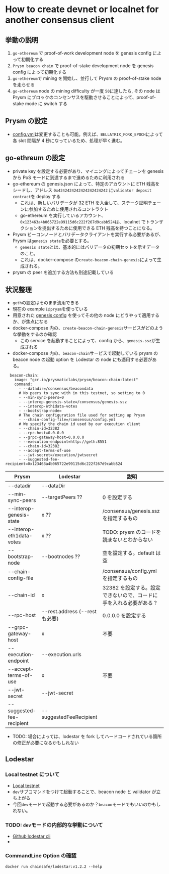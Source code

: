 # How to create devnet or localnet for another consensus client

## 挙動の説明

1. `go-ethereum` で proof-of-work development node を genesis config によって初期化する
2. `Prysm beacon chain` で proof-of-stake development node を genesis config によって初期化する
3. `go-ethereum`で mining を開始し、並行して Prysm の proof-of-stake node を走らせる
4. `go-ethereum` node の mining difficulty が一度 `50`に達したら, その node は Prysm にブロックのコンセンサスを駆動させることによって、proof-of-stake mode に switch する

## Prysm の設定

- [config.yml](./consensus/config.yml)は変更することも可能。例えば、`BELLATRIX_FORK_EPOCH`によって各 slot 間隔が 4 秒になっているため、処理が早く進む。

## go-ethreum の設定

- private key を設定する必要があり、マイニングによってチェーンを genesis から PoS モードに到達するまで進めるために利用される
- go-ethereum の genesis.json によって、特定のアカウントに ETH 残高をシードし、アドレス `0x4242424242424242424242` に`validator deposit contract`を deploy する
  - これは、新しいバリデータが 32 ETH を入金して、ステーク証明チェーンに参加するために使用されるコントラクト
  - go-ethereum を実行しているアカウント、`0x123463a4b065722e99115d6c222f267d9cabb524`は、localnet でトランザクションを提出するために使用できる ETH 残高を持つことになる。
- Prysm ビーコンノードとバリデータクライアントを実行する必要があるが、Prysm は`genesis state`を必要とする。
  - `genesis state`とは、基本的にはバリデータの初期セットを示すデータのこと。
  - これは、docker-compose の`create-beacon-chain-genesis`によって生成される。
- prysm の peer を追加する方法も別途記載している

## 状況整理

- `geth`の設定はそのまま流用できる
- 現在の example は`prysm`を使っている
- 用意された [genesis config](../consensus/config.yml) を使ってその他の node にどうやって適用するか、が焦点になる
- docker-compose 内の、`create-beacon-chain-genesis`サービスがどのような挙動をするのか確認
  - この service を起動することによって、config から、`genesis.ssz`が生成される
- docker-compose 内の、`beacon-chain`サービスで起動している prysm の beacon node の起動 option を Lodestar の node にも適用する必要がある。

```
  beacon-chain:
    image: "gcr.io/prysmaticlabs/prysm/beacon-chain:latest"
    command:
      - --datadir=/consensus/beacondata
      # No peers to sync with in this testnet, so setting to 0
      - --min-sync-peers=0
      - --interop-genesis-state=/consensus/genesis.ssz
      - --interop-eth1data-votes
      - --bootstrap-node=
      # The chain configuration file used for setting up Prysm
      - --chain-config-file=/consensus/config.yml
      # We specify the chain id used by our execution client
      - --chain-id=32382
      - --rpc-host=0.0.0.0
      - --grpc-gateway-host=0.0.0.0
      - --execution-endpoint=http://geth:8551
      - --chain-id=32382
      - --accept-terms-of-use
      - --jwt-secret=/execution/jwtsecret
      - --suggested-fee-recipient=0x123463a4b065722e99115d6c222f267d9cabb524
```

| Prysm                     | Lodestar                       | 説明                                                               |
| ------------------------- | ------------------------------ | ------------------------------------------------------------------ |
| --datadir                 | --dataDir                      |                                                                    |
| --min-sync-peers          | --targetPeers ??               | 0 を設定する                                                       |
| --interop-genesis-state   | x ??                           | /consensus/genesis.ssz を指定するもの                              |
| --interop-eth1data-votes  | x ??                           | TODO: prysm のコードを読まないとわからない                         |
| --bootstrap-node          | --bootnodes ??                 | 空を設定する。default は空                                         |
| --chain-config-file       |                                | /consensus/config.yml を指定するもの                               |
| --chain-id                | x                              | 32382 を設定する。設定できないので、コードに手を入れる必要がある？ |
| --rpc-host                | --rest.address (--rest も必要) | 0.0.0.0 を設定する                                                 |
| --grpc-gateway-host       | x                              | 不要                                                               |
| --execution-endpoint      | --execution.urls               |                                                                    |
| --accept-terms-of-use     | x                              | 不要                                                               |
| --jwt-secret              | --jwt-secret                   |                                                                    |
| --suggested-fee-recipient | --suggestedFeeRecipient        |                                                                    |

- TODO: 場合によっては、lodestar を fork してハードコードされている箇所の修正が必要になるかもしれない

## Lodestar

### Local testnet について

- [Local testnet](https://chainsafe.github.io/lodestar/usage/local/)
- `dev`サブコマンドをつけて起動することで、beacon node と validator が立ち上がる
- 今回`dev`モードで起動する必要があるのか？`beacon`モードでもいいのかもしれない。

### TODO: `dev`モードの内部的な挙動について

- [Github lodestar cli](https://github.com/ChainSafe/lodestar/tree/unstable/packages/cli)
-

### CommandLine Option の確認

```
docker run chainsafe/lodestar:v1.2.2 --help
```
